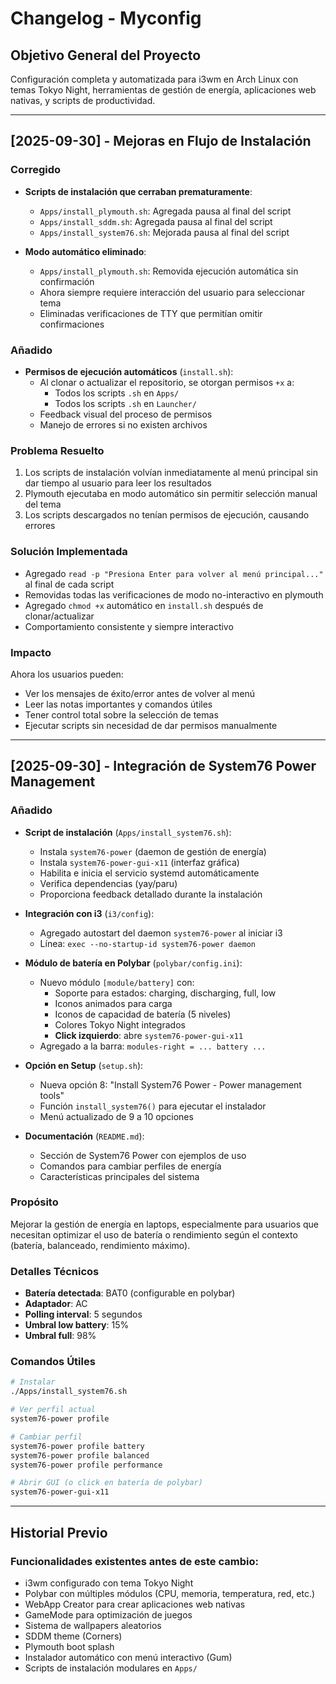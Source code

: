 # Changelog - Myconfig

## Objetivo General del Proyecto
Configuración completa y automatizada para i3wm en Arch Linux con temas Tokyo Night, herramientas de gestión de energía, aplicaciones web nativas, y scripts de productividad.

---

## [2025-09-30] - Mejoras en Flujo de Instalación

### Corregido
- **Scripts de instalación que cerraban prematuramente**:
  - `Apps/install_plymouth.sh`: Agregada pausa al final del script
  - `Apps/install_sddm.sh`: Agregada pausa al final del script  
  - `Apps/install_system76.sh`: Mejorada pausa al final del script
  
- **Modo automático eliminado**:
  - `Apps/install_plymouth.sh`: Removida ejecución automática sin confirmación
  - Ahora siempre requiere interacción del usuario para seleccionar tema
  - Eliminadas verificaciones de TTY que permitían omitir confirmaciones

### Añadido
- **Permisos de ejecución automáticos** (`install.sh`):
  - Al clonar o actualizar el repositorio, se otorgan permisos `+x` a:
    - Todos los scripts `.sh` en `Apps/`
    - Todos los scripts `.sh` en `Launcher/`
  - Feedback visual del proceso de permisos
  - Manejo de errores si no existen archivos

### Problema Resuelto
1. Los scripts de instalación volvían inmediatamente al menú principal sin dar tiempo al usuario para leer los resultados
2. Plymouth ejecutaba en modo automático sin permitir selección manual del tema
3. Los scripts descargados no tenían permisos de ejecución, causando errores

### Solución Implementada
- Agregado `read -p "Presiona Enter para volver al menú principal..."` al final de cada script
- Removidas todas las verificaciones de modo no-interactivo en plymouth
- Agregado `chmod +x` automático en `install.sh` después de clonar/actualizar
- Comportamiento consistente y siempre interactivo

### Impacto
Ahora los usuarios pueden:
- Ver los mensajes de éxito/error antes de volver al menú
- Leer las notas importantes y comandos útiles
- Tener control total sobre la selección de temas
- Ejecutar scripts sin necesidad de dar permisos manualmente

---

## [2025-09-30] - Integración de System76 Power Management

### Añadido
- **Script de instalación** (`Apps/install_system76.sh`):
  - Instala `system76-power` (daemon de gestión de energía)
  - Instala `system76-power-gui-x11` (interfaz gráfica)
  - Habilita e inicia el servicio systemd automáticamente
  - Verifica dependencias (yay/paru)
  - Proporciona feedback detallado durante la instalación

- **Integración con i3** (`i3/config`):
  - Agregado autostart del daemon `system76-power` al iniciar i3
  - Línea: `exec --no-startup-id system76-power daemon`

- **Módulo de batería en Polybar** (`polybar/config.ini`):
  - Nuevo módulo `[module/battery]` con:
    - Soporte para estados: charging, discharging, full, low
    - Iconos animados para carga
    - Iconos de capacidad de batería (5 niveles)
    - Colores Tokyo Night integrados
    - **Click izquierdo**: abre `system76-power-gui-x11`
  - Agregado a la barra: `modules-right = ... battery ...`

- **Opción en Setup** (`setup.sh`):
  - Nueva opción 8: "Install System76 Power - Power management tools"
  - Función `install_system76()` para ejecutar el instalador
  - Menú actualizado de 9 a 10 opciones

- **Documentación** (`README.md`):
  - Sección de System76 Power con ejemplos de uso
  - Comandos para cambiar perfiles de energía
  - Características principales del sistema

### Propósito
Mejorar la gestión de energía en laptops, especialmente para usuarios que necesitan optimizar el uso de batería o rendimiento según el contexto (batería, balanceado, rendimiento máximo).

### Detalles Técnicos
- **Batería detectada**: BAT0 (configurable en polybar)
- **Adaptador**: AC
- **Polling interval**: 5 segundos
- **Umbral low battery**: 15%
- **Umbral full**: 98%

### Comandos Útiles
```bash
# Instalar
./Apps/install_system76.sh

# Ver perfil actual
system76-power profile

# Cambiar perfil
system76-power profile battery
system76-power profile balanced
system76-power profile performance

# Abrir GUI (o click en batería de polybar)
system76-power-gui-x11
```

---

## Historial Previo

### Funcionalidades existentes antes de este cambio:
- i3wm configurado con tema Tokyo Night
- Polybar con múltiples módulos (CPU, memoria, temperatura, red, etc.)
- WebApp Creator para crear aplicaciones web nativas
- GameMode para optimización de juegos
- Sistema de wallpapers aleatorios
- SDDM theme (Corners)
- Plymouth boot splash
- Instalador automático con menú interactivo (Gum)
- Scripts de instalación modulares en `Apps/`
